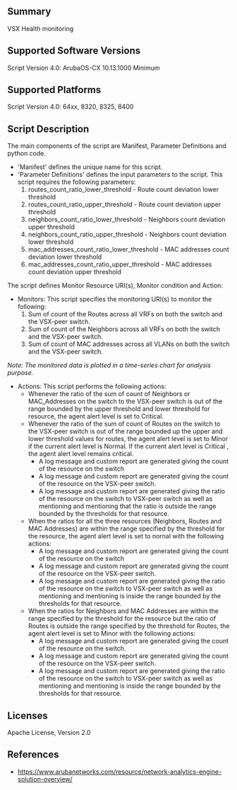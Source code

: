 ## Summary

VSX Health monitoring

## Supported Software Versions

Script Version 4.0: ArubaOS-CX 10.13.1000 Minimum

## Supported Platforms

Script Version 4.0: 64xx, 8320, 8325, 8400

## Script Description

The main components of the script are Manifest, Parameter Definitions and python code.  

- 'Manifest' defines the unique name for this script.
- 'Parameter Definitions' defines the input parameters to the script. This script requires the following parameters: 
    1. routes_count_ratio_lower_threshold -  Route count deviation lower threshold
    2. routes_count_ratio_upper_threshold - Route count deviation upper threshold
    3. neighbors_count_ratio_lower_threshold - Neighbors count deviation upper threshold
    4. neighbors_count_ratio_upper_threshold - Neighbors count deviation lower threshold
    5. mac_addresses_count_ratio_lower_threshold - MAC addresses count deviation lower threshold
    6. mac_addresses_count_ratio_upper_threshold - MAC addresses count deviation upper threshold

The script defines Monitor Resource URI(s), Monitor condition and Action:

- Monitors:  This script specifies the monitoring URI(s) to monitor the following:  
    1. Sum of count of the Routes across all VRFs on both the switch and the VSX-peer switch.
    2. Sum of count of the Neighbors across all VRFs on both the switch and the VSX-peer switch.
    3. Sum of count of MAC addresses across all VLANs on both the switch and the VSX-peer switch.

_Note: The monitored data is plotted in a time-series chart for analysis purpose._

- Actions:  This script performs the following actions:
    - Whenever the ratio of the sum of count of Neighbors or MAC_Addresses on the switch to the VSX-peer switch is out of the range bounded by the upper threshold and lower threshold for resource, the agent alert level is set to Critical.
    - Whenever the ratio of the sum of count of Routes on the switch to the VSX-peer switch is out of the range bounded up the upper and lower threshold values for routes, the agent alert level is set to Minor if the current alert level is Normal. If the current alert level is Critical , the agent alert level remains critical.
        - A log message and custom report are generated giving the count of the resource on the switch
        - A log message and custom report are generated giving the count of the resource on the VSX-peer switch.
        - A log message and custom report are generated giving the ratio of the resource on the switch to VSX-peer switch as well as mentioning and mentioning that the ratio is outside the range bounded by the thresholds for that resource.
    - When the ratios for all the three resources (Neighbors, Routes  and MAC Addresses) are within the range specified by the threshold for the resource, the agent alert level is set to nornal with the following actions:
        - A log message and custom report are generated giving the count of the resource on the switch
        - A log message and custom report are generated giving the count of the resource on the VSX-peer switch.
        - A log message and custom report are generated giving the ratio of the resource on the switch to VSX-peer switch as well as mentioning and mentioning is inside the range bounded by the thresholds for that resource.
    - When the ratios for Neighbors and MAC Addresses are within the range specified by the threshold for the resource but the ratio of Routes is outside the range specified by the threshold for Routes, the agent alert level is set to Minor with the following actions:
        - A log message and custom report are generated giving the count of the resource on the switch.
        - A log message and custom report are generated giving the count of the resource on the VSX-peer switch.
        - A log message and custom report are generated giving the ratio of the resource on the switch to VSX-peer switch as well as mentioning and mentioning is inside the range bounded by the thresholds for that resource.

## Licenses

Apache License, Version 2.0

## References

- https://www.arubanetworks.com/resource/network-analytics-engine-solution-overview/

